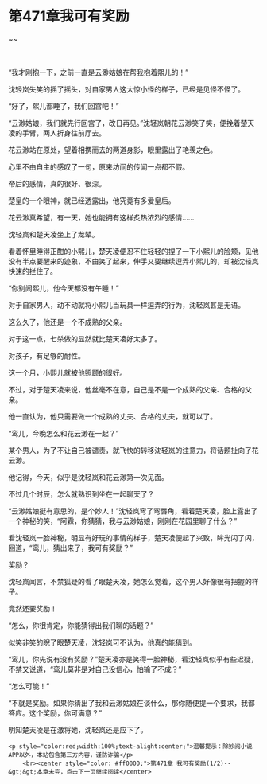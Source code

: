 # 第471章我可有奖励
~~
    	    <p name="pagetop" href="javascript:void(0);" onclick="return false" style="line-height: 35px;padding: 10px;color: #333;"> </p><p>“我才刚抱一下，之前一直是云渺姑娘在帮我抱着熙儿的！”</p><p>沈轻岚失笑的摇了摇头，对自家男人这大惊小怪的样子，已经是见怪不怪了。</p><p>“好了，熙儿都睡了，我们回宫吧！”</p><p>“云渺姑娘，我们就先行回宫了，改日再见。”沈轻岚朝花云渺笑了笑，便挽着楚天凌的手臂，两人折身往前厅去。</p><p>花云渺站在原处，望着相携而去的两道身影，眼里露出了艳羡之色。</p><p>心里不由自主的感叹了一句，原来坊间的传闻一点都不假。</p><p>帝后的感情，真的很好、很深。</p><p>楚皇的一个眼神，就已经透露出，他究竟有多爱皇后。</p><p>花云渺真希望，有一天，她也能拥有这样炙热浓烈的感情……</p><p>沈轻岚和楚天凌坐上了龙辇。</p><p>看着怀里睡得正酣的小熙儿，楚天凌便忍不住轻轻的捏了一下小熙儿的脸颊，见他没有半点要醒来的迹象，不由笑了起来，伸手又要继续逗弄小熙儿的，却被沈轻岚快速的拦住了。</p><p>“你别闹熙儿，他今天都没有午睡！”</p><p>对于自家男人，动不动就将小熙儿当玩具一样逗弄的行为，沈轻岚甚是无语。</p><p>这么久了，他还是一个不成熟的父亲。</p><p>对于这一点，七杀做的显然就比楚天凌好太多了。</p><p>对孩子，有足够的耐性。</p><p>这一个月，小熙儿就被他照顾的很好。</p><p>不过，对于楚天凌来说，他丝毫不在意，自己是不是一个成熟的父亲、合格的父亲。</p><p>他一直认为，他只需要做一个成熟的丈夫、合格的丈夫，就可以了。</p><p>“鸾儿，今晚怎么和花云渺在一起？”</p><p>某个男人，为了不让自己被谴责，就飞快的转移沈轻岚的注意力，将话题扯向了花云渺。</p><p>他记得，今天，似乎是沈轻岚和花云渺第一次见面。</p><p>不过几个时辰，怎么就熟识到坐在一起聊天了？</p><p>“云渺姑娘挺有意思的，是个妙人！”沈轻岚弯了弯唇角，看着楚天凌，脸上露出了一个神秘的笑，“阿霖，你猜猜，我与云渺姑娘，刚刚在花园里聊了什么？”</p><p>看沈轻岚一脸神秘，明显有好玩的事情的样子，楚天凌便起了兴致，眸光闪了闪，回道，“鸾儿，猜出来了，我可有奖励？”</p><p>奖励？</p><p>沈轻岚闻言，不禁狐疑的看了眼楚天凌，她怎么觉着，这个男人好像很有把握的样子。</p><p>竟然还要奖励！</p><p>“怎么，你很肯定，你能猜得出我们聊的话题？”</p><p>似笑非笑的睨了眼楚天凌，沈轻岚可不认为，他真的能猜到。</p><p>“鸾儿，你先说有没有奖励？”楚天凌亦是笑得一脸神秘，看沈轻岚似乎有些迟疑，不禁又说道，“鸾儿莫非是对自己没信心，怕输了不成？”</p><p>“怎么可能！”</p><p>“不就是奖励。如果你猜出了我和云渺姑娘在谈什么，那你随便提一个要求，我都答应。这个奖励，你可满意？”</p><p>明知楚天凌是在激将她，沈轻岚还是应下了。</p>
    	
   	<p style="color:red;width:100%;text-alight:center;">温馨提示：除妙阅小说APP以外，本站包含第三方内容，谨防诈骗</p>
    	<br><center style="color: #ff0000;">第471章 我可有奖励(1/2)--&gt;&gt;本章未完，点击下一页继续阅读</center>
    	